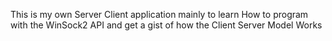 This is my own Server Client application mainly to learn How to program with the WinSock2 API and get a gist of how the Client Server Model Works
